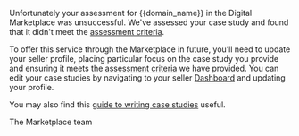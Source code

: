 Unfortunately your assessment for {{domain_name}} in the Digital Marketplace was unsuccessful. We've assessed your case study and found that it didn't meet the [assessment criteria]({{url_assessment_criteria}}).

To offer this service through the Marketplace in future, you’ll need to update your seller profile, 
placing particular focus on the case study you provide and ensuring it meets the 
[assessment criteria]({{url_assessment_criteria}}) we have provided. 
You can edit your case studies by navigating to your seller [Dashboard]({{url_seller_page}}) and updating your profile.

You may also find this [guide to writing case studies](https://docs.google.com/spreadsheets/d/1sSesxeaHy5s5Kp7IIRPB4Q2WifXSdAPZOot_P5s8J6k/edit?usp=sharing) useful.

The Marketplace team